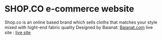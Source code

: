 # SHOP.CO e-commerce website

Shop.co is an online based brand which sells cloths that matches your style mixed with hight-end fabric quality
Designed by Baianat: [Baianat.com](https://www.baianat.com/)
live site : [live site](https://shopco-1.netlify.app/)
